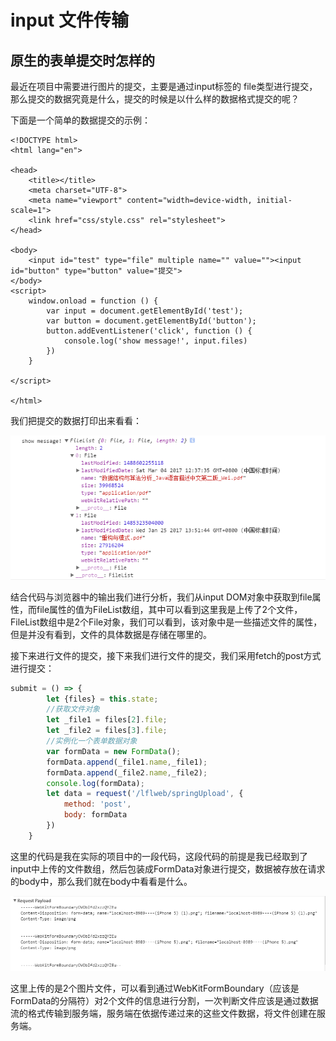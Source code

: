 # input 文件传输

## 原生的表单提交时怎样的

最近在项目中需要进行图片的提交，主要是通过input标签的 file类型进行提交，那么提交的数据究竟是什么，提交的时候是以什么样的数据格式提交的呢？

下面是一个简单的数据提交的示例：

```markup
<!DOCTYPE html>
<html lang="en">

<head>
    <title></title>
    <meta charset="UTF-8">
    <meta name="viewport" content="width=device-width, initial-scale=1">
    <link href="css/style.css" rel="stylesheet">
</head>

<body>
    <input id="test" type="file" multiple name="" value=""><input id="button" type="button" value="提交">
</body>
<script>
    window.onload = function () {
        var input = document.getElementById('test');
        var button = document.getElementById('button');
        button.addEventListener('click', function () {
            console.log('show message!', input.files)
        })
    }

</script>

</html>
```

我们把提交的数据打印出来看看：

![](.gitbook/assets/qq-jie-tu-20170324142951.png)

结合代码与浏览器中的输出我们进行分析，我们从input DOM对象中获取到file属性，而file属性的值为FileList数组，其中可以看到这里我是上传了2个文件，FileList数组中是2个File对象，我们可以看到，该对象中是一些描述文件的属性，但是并没有看到，文件的具体数据是存储在哪里的。

接下来进行文件的提交，接下来我们进行文件的提交，我们采用fetch的post方式进行提交：

```javascript
submit = () => {
        let {files} = this.state;
        //获取文件对象
        let _file1 = files[2].file;
        let _file2 = files[3].file;
        //实例化一个表单数据对象
        var formData = new FormData();
        formData.append(_file1.name,_file1);
        formData.append(_file2.name,_file2);
        console.log(formData);
        let data = request('/lflweb/springUpload', {
            method: 'post',
            body: formData
        })
    }
```

这里的代码是我在实际的项目中的一段代码，这段代码的前提是我已经取到了input中上传的文件数组，然后包装成FormData对象进行提交，数据被存放在请求的body中，那么我们就在body中看看是什么。

![](.gitbook/assets/qq-jie-tu-20170324144200.png)

这里上传的是2个图片文件，可以看到通过WebKitFormBoundary（应该是FormData的分隔符）对2个文件的信息进行分割，一次判断文件应该是通过数据流的格式传输到服务端，服务端在依据传递过来的这些文件数据，将文件创建在服务端。

